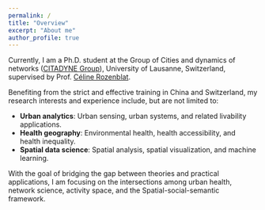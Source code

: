 ```yaml
---
permalink: /
title: "Overview"
excerpt: "About me"
author_profile: true
---
```


Currently, I am a Ph.D. student at the Group of Cities and dynamics of networks ([CITADYNE Group](https://wp.unil.ch/citadyne-news/)), University of Lausanne, Switzerland, supervised by Prof. [Céline Rozenblat](https://applicationspub.unil.ch/interpub/noauth/php/Un/UnPers.php?PerNum=1048878&LanCode=8). 

Benefiting from the strict and effective training in China and Switzerland, my research interests and experience include, but are not limited to:
* **Urban analytics**: Urban sensing, urban systems, and related livability applications.
* **Health geography**: Environmental health, health accessibility, and health inequality.
* **Spatial data science**: Spatial analysis, spatial visualization, and machine learning.

With the goal of bridging the gap between theories and practical applications, I am focusing on the intersections among urban health, network science, activity space, and the Spatial-social-semantic framework.

